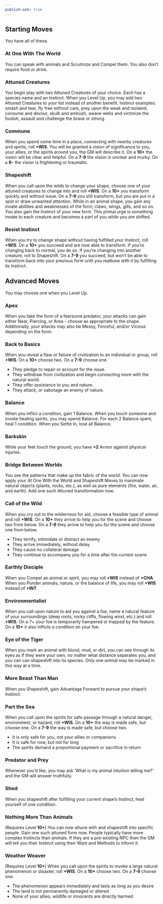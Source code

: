 ```yaml
---
publish-ash: true
---
```

## Starting Moves 
You have all of these.

### At One With The World
You can speak with animals and Scrutinize and Compel them. You also don’t require food or drink.
### Attuned Creatures
You begin play with two Attuned Creatures of your choice. Each has a species name and an Instinct. <span class="move-trigger">When you Level Up,</span> you may add two
Attuned Creatures to your list instead of another benefit.
Instinct examples: smash and tear, fly free without care, prey upon the weak and isolated, consume and devour, skulk and ambush, weave webs
and victimize the foolish, assault and challenge the brave or strong.
### Commune
<span class="move-trigger">When you spend some time in a place,</span> connecting with nearby creatures and spirits, roll **+WIS**. You will be granted a vision of significance to you, your allies, or the spirits around you, the GM will describe it.
On a **10+** the vision will be clear and helpful.
On a **7-9** the vision is unclear and murky.
On a **6-** the vision is frightening or traumatic.
### Shapeshift
<span class="move-trigger">When you call upon the wilds to change your shape,</span> choose one of your attuned creatures to change into and roll **+WIS**.
On a **10+** you transform quickly and without issue.
On a **7-9** you still transform, but you are put in a spot or draw unwanted attention.
<span class="move-trigger">While in an animal shape,</span> you gain any innate abilities and weaknesses of the form; claws, wings, gills, and so on. You also gain the Instinct of your new form. This primal urge is something innate to each creature and becomes a part of you while you are shifted.
### Resist Instinct
<span class="move-trigger">When you try to change shape without having fulfilled your Instinct,</span> roll **+WIS**.
On a **10+** you succeed and are now able to transform. If you’re changing back to normal, you do so. If you’re changing into another creature, roll to Shapeshift.
On a **7-9** you succeed, but won’t be able to transform back into your
previous form until you reattune with it by fulfilling its Instinct.


## Advanced Moves 
You may choose one when you Level Up.
### Apex
<span class="move-trigger">When you take the form of a fearsome predator,</span> your attacks can gain either Near, Piercing, or Area - choose as appropriate to the shape. Additionally, your attacks may also be Messy, Forceful, and/or Vicious depending on the form.
### Back to Basics
<span class="move-trigger">When you reveal a flaw or failure of civilization to an individual or group,</span> roll **+WIS**. On a **10+** choose two. On a **7-9** choose one.
- They pledge to repair or account for the issue.
- They withdraw from civilization and begin connecting more with the natural world.
- They offer assistance to you and nature.
- They attack, or sabotage an enemy of nature.
### Balance
<span class="move-trigger">When you inflict a condition,</span> gain 1 Balance.
<span class="move-trigger">When you touch someone and invoke healing spirits,</span> you may spend Balance. For each 2 Balance spent, heal 1 condition. <span class="move-trigger">When you Settle In,</span> lose all Balance.
### Barkskin
<span class="move-trigger">While your feet touch the ground,</span> you have **+2** Armor against physical injuries.
### Bridge Between Worlds
You see the patterns that make up the fabric of the world. You can now apply your At One With the World and Shapeshift Moves to inanimate natural objects (plants, rocks, etc.), as well as pure elements (fire, water, air, and earth). Add one such Attuned transformation now.
### Call of the Wild
<span class="move-trigger">When you cry out to the wilderness for aid,</span> choose a feasible type of animal and roll **+WIS**. On a **10+** they arrive to help you for the scene and choose two from below. On a **7-9** they arrive to help you for the scene and choose one from below.
- They terrify, intimidate or distract an enemy
- They arrive immediately, without delay
- They cause no collateral damage
- They continue to accompany you for a time after the current scene
### Earthly Disciple
<span class="move-trigger">When you Compel an animal or spirit,</span> you may roll **+WIS** instead of **+CHA**. <span class="move-trigger">When you Ponder animals, nature, or the balance of life,</span> you may roll **+WIS** instead of **+INT**.
### Environmentalist
<span class="move-trigger">When you call upon nature to aid you against a foe,</span> name a natural feature of your surroundings (deep roots, rocky cliffs, flowing wind, etc.) and roll **+WIS**. On a 7+ your foe is temporarily hampered or trapped by the feature. On a **10+** it also inflicts a condition on your foe.
### Eye of the Tiger
<span class="move-trigger">When you mark an animal with blood,</span> mud, or dirt, you can see through its eyes as if they were your own, no matter what distance separates you, and you can can shapeshift into its species. Only one
animal may be marked in this way at a time.
### More Beast Than Man
<span class="move-trigger">When you Shapeshift,</span> gain Advantage Forward to pursue your shape’s Instinct.
### Part the Sea
<span class="move-trigger">When you call upon the spirits for safe passage through a natural danger,</span> environment, or hazard, roll **+WIS**. On a **10+** the way is made safe, but choose one. On a **7-9** the way is made safe, but choose two.
- It is only safe for you, not your allies or companions
- It is safe for now, but not for long
- The spirits demand a proportional payment or sacrifice in return
### Predator and Prey
<span class="move-trigger">Whenever you’d like,</span> you may ask ‘What is my animal intuition telling me?’ and the GM will answer truthfully.
### Shed
<span class="move-trigger">When you shapeshift after fulfilling your current shape’s Instinct,</span> heal yourself of one condition.
### Nothing More Than Animals 
(Requires Level **10+**)
You can now attune with and shapeshift into specific people. Gain one such attuned form now. People typically have more complex Instincts
than animals. If they are a pre-existing NPC then the GM will tell you their Instinct using their Want and Methods to inform it.
### Weather Weaver 
(Requires Level **10+**)
<span class="move-trigger">When you call upon the spirits to invoke a large natural phenomenon or disaster,</span> roll **+WIS**. On a **10+** choose two. On a **7-9** choose one.
- The phenomenon appears immediately and lasts as long as you desire
- The land is not permanently damaged or altered
- None of your allies, wildlife or innocents are directly harmed